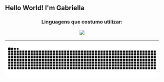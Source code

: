 ## Hello World! I'm Gabriella 

<!--<img align="right" alt="Gif-Gabi" height="130" width="130" src="https://pa1.narvii.com/6516/a54aef99ec842ef0044cdb56d42a79af643c7d1f_hq.gif">-->


<div align="center">
  <h3>Linguagens que costumo utilizar:</h3>
</div>

<div align="center">
  <img src="https://github-readme-stats.vercel.app/api/top-langs/?username=hellolima&layout=compact&theme=radical">
</div>

---

![Snake animation](https://github.com/hellolima/hellolima/blob/output/github-contribution-grid-snake.svg)
